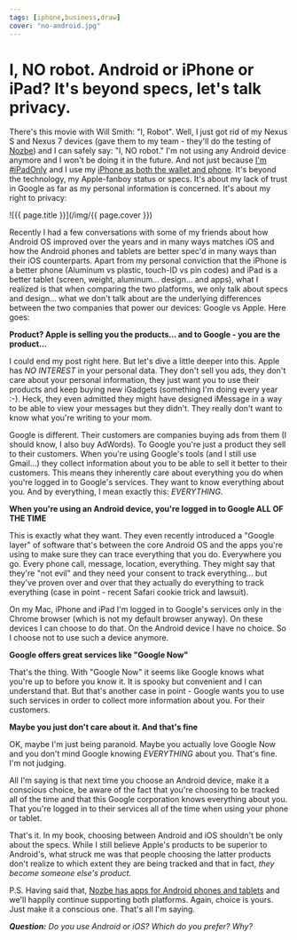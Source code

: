 ```yaml
---
tags: [iphone,business,draw]
cover: "no-android.jpg"
---
```


# I, NO robot. Android or iPhone or iPad? It's beyond specs, let's talk privacy.

There's this movie with Will Smith: "I, Robot". Well, I just got rid of my Nexus S and Nexus 7 devices (gave them to my team - they'll do the testing of [Nozbe][n]) and I can safely say: "I, NO robot." I'm not using any Android device anymore and I won't be doing it in the future. And not just because [I'm #iPadOnly][o] and I use my [iPhone as both the wallet and phone][iphone]. It's beyond the technology, my Apple-fanboy status or specs. It's about my lack of trust in Google as far as my personal information is concerned. It's about my right to privacy:

<!--More-->

![{{ page.title }}](/img/{{ page.cover }})

Recently I had a few conversations with some of my friends about how Android OS improved over the years and in many ways matches iOS and how the Android phones and tablets are better spec'd in many ways than their iOS counterparts. Apart from my personal conviction that the iPhone is a better phone (Aluminum vs plastic, touch-ID vs pin codes) and iPad is a better tablet (screen, weight, aluminum... design... and apps), what I realized is that when comparing the two platforms, we only talk about specs and design... what we don't talk about are the underlying differences between the two companies that power our devices: Google vs Apple. Here goes:



**Product? Apple is selling you the products... and to Google - you are the product...**

I could end my post right here. But let's dive a little deeper into this. Apple has *NO INTEREST* in your personal data. They don't sell you ads, they don't care about your personal information, they just want you to use their products and keep buying new iGadgets (something I'm doing every year :-). Heck, they even admitted they might have designed iMessage in a way to be able to view your messages but they didn't. They really don't want to know what you're writing to your mom.

Google is different. Their customers are companies buying ads from them (I should know, I also buy AdWords). To Google you're just a product they sell to their customers. When you're using Google's tools (and I still use Gmail...) they collect information about you to be able to sell it better to their customers. This means they inherently care about everything you do when you're logged in to Google's services. They want to know everything about you. And by everything, I mean exactly this: *EVERYTHING*.

**When you're using an Android device, you're logged in to Google ALL OF THE TIME**

This is exactly what they want. They even recently introduced a "Google layer" of software that's between the core Android OS and the apps you're using to make sure they can trace everything that you do. Everywhere you go. Every phone call, message, location, everything. They might say that they're "not evil" and they need your consent to track everything... but they've proven over and over that they actually do everything to track everything (case in point - recent Safari cookie trick and lawsuit).

On my Mac, iPhone and iPad I'm logged in to Google's services only in the Chrome browser (which is not my default browser anyway). On these devices I can choose to do that. On the Android device I have no choice. So I choose not to use such a device anymore.

**Google offers great services like "Google Now"**

That's the thing. With "Google Now" it seems like Google knows what you're up to before you know it. It is spooky but convenient and I can understand that. But that's another case in point - Google wants you to use such services in order to collect more information about you. For their customers.

**Maybe you just don't care about it. And that's fine**

OK, maybe I'm just being paranoid. Maybe you actually love Google Now and you don't mind Google knowing *EVERYTHING* about you. That's fine. I'm not judging.

All I'm saying is that next time you choose an Android device, make it a conscious choice, be aware of the fact that you're choosing to be tracked all of the time and that this Google corporation knows everything about you. That you're logged in to their services all of the time when using your phone or tablet.

That's it. In my book, choosing between Android and iOS shouldn't be only about the specs. While I still believe Apple's products to be superior to Android's, what struck me was that people choosing the latter products don't realize to which extent they are being tracked and that in fact, *they become someone else's product.*

P.S. Having said that, [Nozbe has apps for Android phones and tablets][na] and we'll happily continue supporting both platforms. Again, choice is yours. Just make it a conscious one. That's all I'm saying.

***Question:*** *Do you use Android or iOS? Which do you prefer? Why?*

[iphone]: http://www.michaelsliwinski.com/iphone-wallet/
[d]: http://db.tt/kD7Liux
[e]: http://www.michaelsliwinski.com/how-i-use-evernote
[i]: http://www.michaelsliwinski.com/tag/ipadonly
[n]: http://www.nozbe.com/
[na]: http://www.nozbe.com/apps/
[ns]: http://www.nozbe.com/signup
[o]: http://ipadonly.net/
[p]: http://www.productivemagazine.com/
[s]: http://www.michaelsliwinski.com/productive_show
[t]: http://twitter.com/MSliwinski


[n]: https://michael.gratis/nozbe